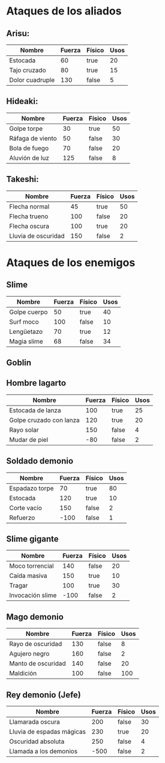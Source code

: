 # Ataques de los aliados

## Arisu:

| Nombre          | Fuerza | Físico | Usos |
|-----------------|--------|--------|------|
| Estocada        | 60     | true   | 20   |
| Tajo cruzado    | 80     | true   | 15   |
| Dolor cuadruple | 130    | false  | 5    |

## Hideaki:

| Nombre           | Fuerza | Físico | Usos |
|------------------|--------|--------|------|
| Golpe torpe      | 30     | true   | 50   |
| Ráfaga de viento | 50     | false  | 30   |
| Bola de fuego    | 70     | false  | 20   |
| Aluvión de luz   | 125    | false  | 8    |

## Takeshi:

| Nombre              | Fuerza | Físico | Usos |
|---------------------|--------|--------|------|
| Flecha normal       | 45     | true   | 50   |
| Flecha trueno       | 100    | false  | 20   |
| Flecha oscura       | 100    | true   | 20   |
| Lluvia de oscuridad | 150    | false  | 2    |

# Ataques de los enemigos
## Slime

| Nombre       | Fuerza | Físico | Usos |
|--------------|--------|--------|------|
| Golpe cuerpo | 50     | true   | 40   |
| Surf moco    | 100    | false  | 10   |
| Lengüetazo   | 70     | true   | 12   |
| Magia slime  | 68     | false  | 34   |

## Goblin


## Hombre lagarto

| Nombre                  | Fuerza | Físico | Usos |
|-------------------------|--------|--------|------|
| Estocada de lanza       | 100    | true   | 25   |
| Golpe cruzado con lanza | 120    | true   | 20   |
| Rayo solar              | 150    | false  | 4    |
| Mudar de piel           | -80    | false  | 2    |

## Soldado demonio

| Nombre         | Fuerza | Físico | Usos |
|----------------|--------|--------|------|
| Espadazo torpe | 70     | true   | 80   |
| Estocada       | 120    | true   | 10   |
| Corte vacío    | 150    | false  | 2    |
| Refuerzo       | -100   | false  | 1    |


## Slime gigante

| Nombre           | Fuerza | Físico | Usos |
|------------------|--------|--------|------|
| Moco torrencial  | 140    | false  | 20   |
| Caída masiva     | 150    | true   | 10   |
| Tragar           | 100    | true   | 30   |
| Invocación slime | -100   | false  | 2    |

## Mago demonio

| Nombre             | Fuerza | Físico | Usos |
|--------------------|--------|--------|------|
| Rayo de oscuridad  | 130    | false  | 8    |
| Agujero negro      | 160    | false  | 2    |
| Manto de oscuridad | 140    | false  | 20   |
| Maldición          | 100    | false  | 100  |

## Rey demonio (Jefe)

| Nombre                    | Fuerza | Físico | Usos |
|---------------------------|--------|--------|------|
| Llamarada oscura          | 200    | false  | 30   |
| Lluvia de espadas mágicas | 230    | true   | 20   |
| Oscuridad absoluta        | 250    | false  | 4    |
| Llamada a los demonios    | -500   | false  | 2    |
